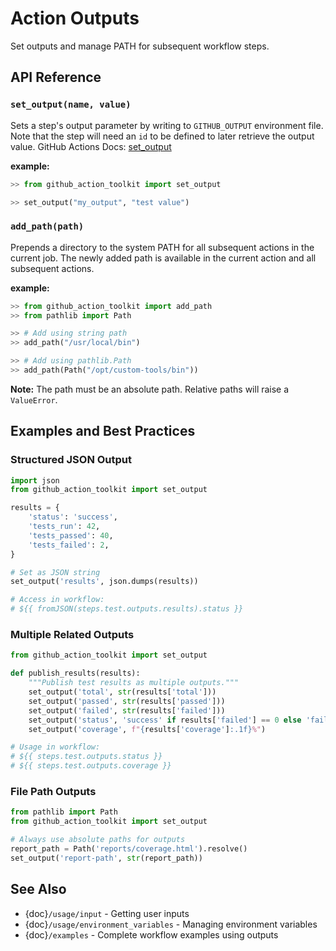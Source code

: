# Action Outputs

Set outputs and manage PATH for subsequent workflow steps.

## API Reference

### `set_output(name, value)`

Sets a step's output parameter by writing to `GITHUB_OUTPUT` environment file. Note that the step will need an `id` to be defined to later retrieve the output value.
GitHub Actions Docs: [set_output](https://docs.github.com/en/actions/using-workflows/workflow-commands-for-github-actions#setting-an-output-parameter)

**example:**

```python
>> from github_action_toolkit import set_output

>> set_output("my_output", "test value")
```

### `add_path(path)`

Prepends a directory to the system PATH for all subsequent actions in the current job. The newly added path is available in the current action and all subsequent actions.

**example:**

```python
>> from github_action_toolkit import add_path
>> from pathlib import Path

>> # Add using string path
>> add_path("/usr/local/bin")

>> # Add using pathlib.Path
>> add_path(Path("/opt/custom-tools/bin"))
```

**Note:** The path must be an absolute path. Relative paths will raise a `ValueError`.


## Examples and Best Practices

### Structured JSON Output

```python
import json
from github_action_toolkit import set_output

results = {
    'status': 'success',
    'tests_run': 42,
    'tests_passed': 40,
    'tests_failed': 2,
}

# Set as JSON string
set_output('results', json.dumps(results))

# Access in workflow:
# ${{ fromJSON(steps.test.outputs.results).status }}
```

### Multiple Related Outputs

```python
from github_action_toolkit import set_output

def publish_results(results):
    """Publish test results as multiple outputs."""
    set_output('total', str(results['total']))
    set_output('passed', str(results['passed']))
    set_output('failed', str(results['failed']))
    set_output('status', 'success' if results['failed'] == 0 else 'failure')
    set_output('coverage', f"{results['coverage']:.1f}%")

# Usage in workflow:
# ${{ steps.test.outputs.status }}
# ${{ steps.test.outputs.coverage }}
```

### File Path Outputs

```python
from pathlib import Path
from github_action_toolkit import set_output

# Always use absolute paths for outputs
report_path = Path('reports/coverage.html').resolve()
set_output('report-path', str(report_path))
```

## See Also

- {doc}`/usage/input` - Getting user inputs
- {doc}`/usage/environment_variables` - Managing environment variables
- {doc}`/examples` - Complete workflow examples using outputs
